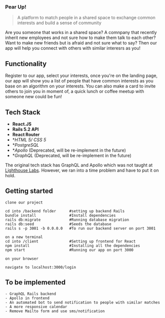 ### Pear Up!
> A platform to match people in a shared space to exchange common interests and build a sense of community

Are you someone that works in a shared space? A comnpany that recently inherit new employees and not sure how to make them talk to each other? 
Want to make new friends but is afraid and not sure what to say? Then our app will help you connect with others with similar interesrs as you!

## Functionality
Register to our app, select your interests, once you're on the landing page, our app will show you a list of people that have common interests as you base on an algorithm on your interests. You can also make a card to invite others to join you in moment of, a quick lunch or coffee meetup with someone new could be fun! 

## Tech Stack

* **React.JS**
* **Rails 5.2 API**
* **React Router**
* **HTML 5/ CSS 5*
* **PostgreSQL*
* **Apollo* (Deprecated, will be re-implement in the future)
* **GraphQL* (Deprecated, will be re-implement in the future)

The original tech stack has GraphQL and Apollo which was not taught at [Lighthouse Labs](https://lighthouselabs.ca/web-bootcamp). However, we ran into a time problem and have to put it on hold.

## Getting started
```
clone our project

cd into /backend folder      #setting up backend Rails
bundle install               #Install dependencies
rails db:migrate             #Running database migration
rails db:seed                #Seeds the database
rails s -p 3001 -b 0.0.0.0   #To run our backend server on port 3001

on a new terminal
cd into /client              #Setting up frontend for React
npm install                  #Installing all the dependencies
npm start                    #Running our app on port 3000

on your browser

navigate to localhost:3000/login
```

## To be implemented

    - GraphQL Rails backend
    - Apollo in frontend
    - An automated bot to send notification to people with similar matches
    - A more responsive calendar
    - Remove Mailto form and use sms/notification 






